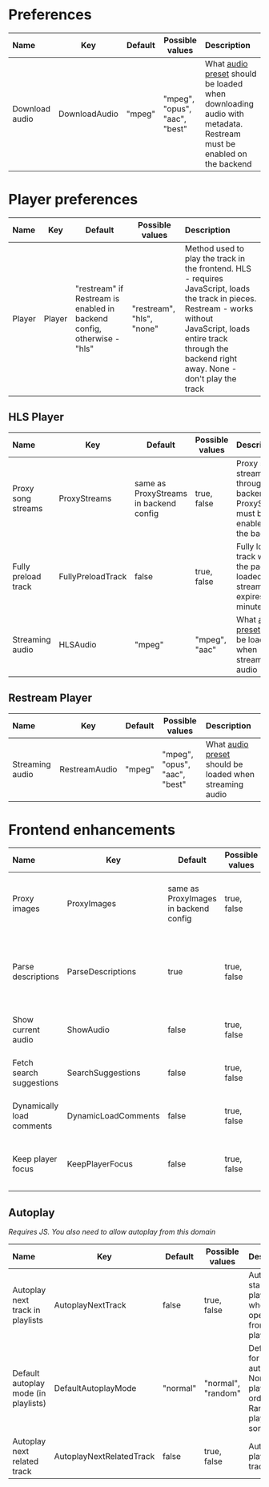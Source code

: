 # Preferences

| Name                             | Key                 | Default                                                                | Possible values               | Description                                                                                                                                                                                                              |
| :--------------------------------- | --------------------- | ------------------------------------------------------------------------ | ------------------------------- | :------------------------------------------------------------------------------------------------------------------------------------------------------------------------------------------------------------------------- |
| Download audio                       | DownloadAudio              | "mpeg"                                                                 | "mpeg", "opus", "aac", "best" | What [audio preset](AUDIO_PRESETS.md) should be loaded when downloading audio with metadata. Restream must be enabled on the backend                                                                                      |

# Player preferences

| Name                             | Key                 | Default                                                                | Possible values               | Description                                                                                                                                                                                                              |
| :--------------------------------- | --------------------- | ------------------------------------------------------------------------ | ------------------------------- | :------------------------------------------------------------------------------------------------------------------------------------------------------------------------------------------------------------------------- |
| Player                               | Player                     | "restream" if Restream is enabled in backend config, otherwise - "hls" | "restream", "hls", "none"     | Method used to play the track in the frontend. HLS - requires JavaScript, loads the track in pieces. Restream - works without JavaScript, loads entire track through the backend right away. None - don't play the track |

## HLS Player

| Name                | Key               | Default                                | Possible values | Description                                                                         |
| :-------------------- | ------------------- | ---------------------------------------- | ----------------- | :------------------------------------------------------------------------------------ |
| Proxy song streams  | ProxyStreams      | same as ProxyStreams in backend config | true, false     | Proxy song streams through the backend. ProxyStreams must be enabled on the backend |
| Fully preload track | FullyPreloadTrack | false                                  | true, false     | Fully load track when the page is loaded (track stream expires in ~5 minutes)       |
| Streaming audio     | HLSAudio          | "mpeg"                                 | "mpeg", "aac"   | What [audio preset](AUDIO_PRESETS.md) should be loaded when streaming audio          |

## Restream Player


| Name            | Key           | Default | Possible values               | Description                                                                |
| :---------------- | --------------- | --------- | ------------------------------- | :--------------------------------------------------------------------------- |
| Streaming audio | RestreamAudio | "mpeg"  | "mpeg", "opus", "aac", "best" | What [audio preset](AUDIO_PRESETS.md) should be loaded when streaming audio |


# Frontend enhancements

| Name                             | Key                 | Default                                                                | Possible values               | Description                                                                                                                                                                                                              |
| :--------------------------------- | --------------------- | ------------------------------------------------------------------------ | ------------------------------- | :------------------------------------------------------------------------------------------------------------------------------------------------------------------------------------------------------------------------- |
| Proxy images                         | ProxyImages                | same as ProxyImages in backend config                                  | true, false                   | Proxy images through the backend. ProxyImages must be enabled on the backend                                                                                                                                             |
| Parse descriptions                   | ParseDescriptions          | true                                                                   | true, false                   | Turn @mentions, external links (https://example.org) and emails (hello@example.org) inside descriptions into clickable links                                                                                             |
| Show current audio                   | ShowAudio                  | false                                                                  | true, false                   | Show what [audio preset](AUDIO_PRESETS.md) is being streamed below the audio player                                                                                                                                       |
| Fetch search suggestions             | SearchSuggestions          | false                                                                  | true, false                   | Load search suggestions on main page when you type. Requires JS                                                                                                                                                          |
| Dynamically load comments            | DynamicLoadComments        | false                                                                  | true, false                   | Dynamically load track comments, without leaving the page. Requires JS    
| Keep player focus                    | KeepPlayerFocus            | false                                                                  | true, false                   | Always keep track element in focus, so you can control it with keyboard. Requires JS                                                                                                                                                   |

## Autoplay
*Requires JS. You also need to allow autoplay from this domain*

| Name                             | Key                 | Default                                                                | Possible values               | Description                                                                                                                                                                                                              |
| :--------------------------------- | --------------------- | ------------------------------------------------------------------------ | ------------------------------- | :------------------------------------------------------------------------------------------------------------------------------------------------------------------------------------------------------------------------- |
| Autoplay next track in playlists     | AutoplayNextTrack          | false                                                                  | true, false                   | Automatically start playlist playback when you open a track from the playlist.                                                                                                                              |
| Default autoplay mode (in playlists) | DefaultAutoplayMode        | "normal"                                                               | "normal", "random"            | Default mode for playlist autoplay. Normal - play songs in order. Random - play random song next                                                                                                                                  |
| Autoplay next related track          | AutoplayNextRelatedTrack   | false                                                                  | true, false                   | Automatically play a related track next.
